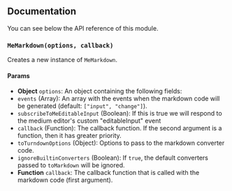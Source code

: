 ## Documentation

You can see below the API reference of this module.

### `MeMarkdown(options, callback)`
Creates a new instance of `MeMarkdown`.

#### Params
- **Object** `options`: An object containing the following fields:
 - `events` (Array): An array with the events when the markdown code will be generated (default: `["input", "change"]`).
 - `subscribeToMeEditableInput` (Boolean): If this is true we will respond to the medium editor's custom "editableInput" event
 - `callback` (Function): The callback function. If the second argument is a function, then it has greater priority.
 - `toTurndownOptions` (Object): Options to pass to the markdown converter code.
 - `ignoreBuiltinConverters` (Boolean): If `true`, the default converters passed to `toMarkdown` will be ignored.
- **Function** `callback`: The callback function that is called with the markdown code (first argument).

